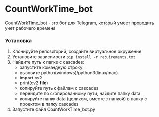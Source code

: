 # CountWorkTime_bot
CountWorkTime_bot - это бот для Telegram, который умеет проводить учет рабочего времени

### Установка

1. Клонируйте репозиторий, создайте виртуальное окружение
2. Установите зависимости `pip install -r requirements.txt`
3. Найдите путь к папке с cascades:
    - запустите командную строку
    - вызовите python(windows)/python3(linux/mac)
    - import cv2
    - print(cv2.__file__)
    - копируйте путь к файлам с cascades
    - перейдите по скопированному пути, найдите папку data
    - копируйте папку data (целиком, вместе с папкой) в папку с проектом в папку cascades
4. Запустите файл CountWorkTime_bot.py
